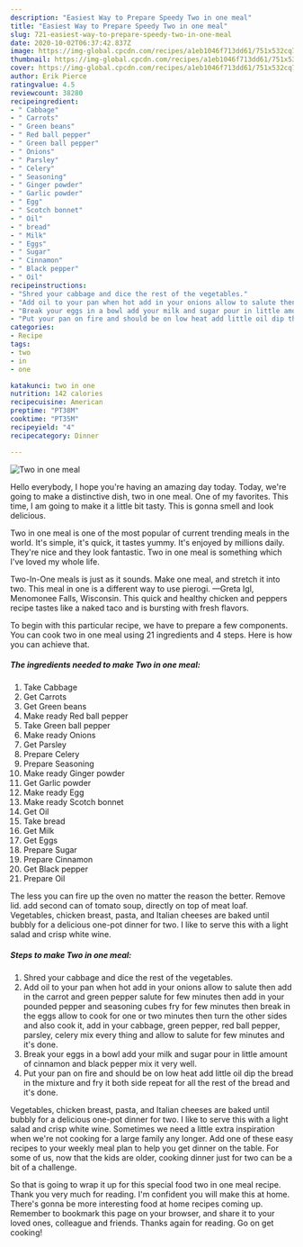 ```yaml
---
description: "Easiest Way to Prepare Speedy Two in one meal"
title: "Easiest Way to Prepare Speedy Two in one meal"
slug: 721-easiest-way-to-prepare-speedy-two-in-one-meal
date: 2020-10-02T06:37:42.837Z
image: https://img-global.cpcdn.com/recipes/a1eb1046f713dd61/751x532cq70/two-in-one-meal-recipe-main-photo.jpg
thumbnail: https://img-global.cpcdn.com/recipes/a1eb1046f713dd61/751x532cq70/two-in-one-meal-recipe-main-photo.jpg
cover: https://img-global.cpcdn.com/recipes/a1eb1046f713dd61/751x532cq70/two-in-one-meal-recipe-main-photo.jpg
author: Erik Pierce
ratingvalue: 4.5
reviewcount: 38280
recipeingredient:
- " Cabbage"
- " Carrots"
- " Green beans"
- " Red ball pepper"
- " Green ball pepper"
- " Onions"
- " Parsley"
- " Celery"
- " Seasoning"
- " Ginger powder"
- " Garlic powder"
- " Egg"
- " Scotch bonnet"
- " Oil"
- " bread"
- " Milk"
- " Eggs"
- " Sugar"
- " Cinnamon"
- " Black pepper"
- " Oil"
recipeinstructions:
- "Shred your cabbage and dice the rest of the vegetables."
- "Add oil to your pan when hot add in your onions allow to salute then add in the carrot and green pepper salute for few minutes then add in your pounded pepper and seasoning cubes fry for few minutes then break in the eggs allow to cook for one or two minutes then turn the other sides and also cook it, add in your cabbage, green pepper, red ball pepper, parsley, celery mix every thing and allow to salute for few minutes and it&#39;s done."
- "Break your eggs in a bowl add your milk and sugar pour in little amount of cinnamon and black pepper mix it very well."
- "Put your pan on fire and should be on low heat add little oil dip the bread in the mixture and fry it both side repeat for all the rest of the bread and it&#39;s done."
categories:
- Recipe
tags:
- two
- in
- one

katakunci: two in one 
nutrition: 142 calories
recipecuisine: American
preptime: "PT38M"
cooktime: "PT35M"
recipeyield: "4"
recipecategory: Dinner

---
```



![Two in one meal](https://img-global.cpcdn.com/recipes/a1eb1046f713dd61/751x532cq70/two-in-one-meal-recipe-main-photo.jpg)

Hello everybody, I hope you're having an amazing day today. Today, we're going to make a distinctive dish, two in one meal. One of my favorites. This time, I am going to make it a little bit tasty. This is gonna smell and look delicious.

Two in one meal is one of the most popular of current trending meals in the world. It's simple, it's quick, it tastes yummy. It's enjoyed by millions daily. They're nice and they look fantastic. Two in one meal is something which I've loved my whole life.

Two-In-One meals is just as it sounds. Make one meal, and stretch it into two. This meal in one is a different way to use pierogi. —Greta Igl, Menomonee Falls, Wisconsin. This quick and healthy chicken and peppers recipe tastes like a naked taco and is bursting with fresh flavors.


To begin with this particular recipe, we have to prepare a few components. You can cook two in one meal using 21 ingredients and 4 steps. Here is how you can achieve that.

<!--inarticleads1-->

##### The ingredients needed to make Two in one meal:

1. Take  Cabbage
1. Get  Carrots
1. Get  Green beans
1. Make ready  Red ball pepper
1. Take  Green ball pepper
1. Make ready  Onions
1. Get  Parsley
1. Prepare  Celery
1. Prepare  Seasoning
1. Make ready  Ginger powder
1. Get  Garlic powder
1. Make ready  Egg
1. Make ready  Scotch bonnet
1. Get  Oil
1. Take  bread
1. Get  Milk
1. Get  Eggs
1. Prepare  Sugar
1. Prepare  Cinnamon
1. Get  Black pepper
1. Prepare  Oil


The less you can fire up the oven no matter the reason the better. Remove lid. add second can of tomato soup, directly on top of meat loaf. Vegetables, chicken breast, pasta, and Italian cheeses are baked until bubbly for a delicious one-pot dinner for two. I like to serve this with a light salad and crisp white wine. 

<!--inarticleads2-->

##### Steps to make Two in one meal:

1. Shred your cabbage and dice the rest of the vegetables.
1. Add oil to your pan when hot add in your onions allow to salute then add in the carrot and green pepper salute for few minutes then add in your pounded pepper and seasoning cubes fry for few minutes then break in the eggs allow to cook for one or two minutes then turn the other sides and also cook it, add in your cabbage, green pepper, red ball pepper, parsley, celery mix every thing and allow to salute for few minutes and it&#39;s done.
1. Break your eggs in a bowl add your milk and sugar pour in little amount of cinnamon and black pepper mix it very well.
1. Put your pan on fire and should be on low heat add little oil dip the bread in the mixture and fry it both side repeat for all the rest of the bread and it&#39;s done.


Vegetables, chicken breast, pasta, and Italian cheeses are baked until bubbly for a delicious one-pot dinner for two. I like to serve this with a light salad and crisp white wine. Sometimes we need a little extra inspiration when we&#39;re not cooking for a large family any longer. Add one of these easy recipes to your weekly meal plan to help you get dinner on the table. For some of us, now that the kids are older, cooking dinner just for two can be a bit of a challenge. 

So that is going to wrap it up for this special food two in one meal recipe. Thank you very much for reading. I'm confident you will make this at home. There's gonna be more interesting food at home recipes coming up. Remember to bookmark this page on your browser, and share it to your loved ones, colleague and friends. Thanks again for reading. Go on get cooking!
